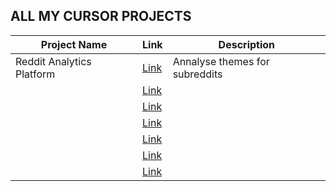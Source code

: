## ALL MY CURSOR PROJECTS


| Project Name | Link | Description |
| -- | -- | -- |
| Reddit Analytics Platform | [Link](https://github.com/mcfatbeard57/Cursor-Projects/tree/main/Reddit-Analytics-Platform) | Annalyse themes for subreddits |
|  | [Link]() | |
|  | [Link]() | |
|  | [Link]() | |
|  | [Link]() | |
|  | [Link]() | |
|  | [Link]() | |
